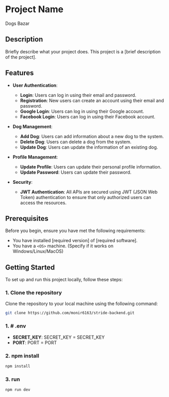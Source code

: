 # Project Name

Dogs Bazar

## Description

Briefly describe what your project does. This project is a [brief description of the project].

## Features

- **User Authentication**:

  - **Login**: Users can log in using their email and password.
  - **Registration**: New users can create an account using their email and password.
  - **Google Login**: Users can log in using their Google account.
  - **Facebook Login**: Users can log in using their Facebook account.

- **Dog Management**:

  - **Add Dog**: Users can add information about a new dog to the system.
  - **Delete Dog**: Users can delete a dog from the system.
  - **Update Dog**: Users can update the information of an existing dog.

- **Profile Management**:

  - **Update Profile**: Users can update their personal profile information.
  - **Update Password**: Users can update their password.

- **Security**:
  - **JWT Authentication**: All APIs are secured using JWT (JSON Web Token) authentication to ensure that only authorized users can access the resources.

## Prerequisites

Before you begin, ensure you have met the following requirements:

- You have installed [required version] of [required software].
- You have a `<OS>` machine. (Specify if it works on Windows/Linux/MacOS)

## Getting Started

To set up and run this project locally, follow these steps:

### 1. Clone the repository

Clone the repository to your local machine using the following command:

```bash
git clone https://github.com/monir6163/stride-backend.git
```

### 1. # .env

- **SECRET_KEY**:
  SECRET_KEY = SECRET_KEY
- **PORT**:
  PORT = PORT

### 2. npm install

```bash
npm install
```

### 3. run

```bash
npm run dev
```
